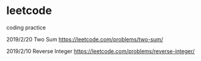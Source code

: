 # leetcode
coding practice

2019/2/20 Two Sum https://leetcode.com/problems/two-sum/

2019/2/10 Reverse Integer https://leetcode.com/problems/reverse-integer/
